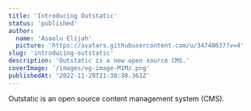 ```yaml
---
title: 'Introducing Outstatic'
status: 'published'
author:
  name: 'Asaolu Elijah'
  picture: 'https://avatars.githubusercontent.com/u/34748637?v=4'
slug: 'introducing-outstatic'
description: 'Outstatic is a new open source CMS.'
coverImage: '/images/og-image-M1Mz.png'
publishedAt: '2022-11-20T21:38:38.361Z'
---
```


Outstatic is an open source content management system (CMS).

